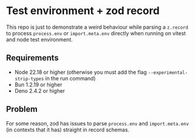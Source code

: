 # Test environment + zod record

This repo is just to demonstrate a weird behaviour while parsing a `z.record` to process `process.env` or `import.meta.env` directly when running on vitest and node test environment.

## Requirements

- Node 22.18 or higher (otherwise you must add the flag `--experimental-strip-types` in the run command)
- Bun 1.2.19 or higher
- Deno 2.4.2 or higher

## Problem

For some reason, zod has issues to parse `process.env` and `import.meta.env` (in contexts that it has) straight in record schemas.
